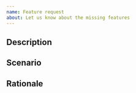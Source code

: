 ```yaml
---
name: Feature request
about: Let us know about the missing features
---
```


## Description

<!-- Describe the feature in a few sentences. -->

## Scenario

<!-- As a user, how would you use this feature? -->

## Rationale

<!-- Why having this feature is important? -->

<!-- The following sections are not mandatory and can be deleted.

## Drawbacks

What are the possible downsides of this feature?

## Scope

What parts of the system will be affected by this feature?

## Possible implementation

Outline one or more ways to implement this feature.

-->
